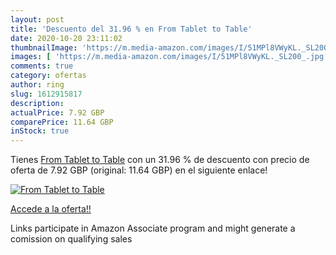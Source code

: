 ```yaml
---
layout: post
title: 'Descuento del 31.96 % en From Tablet to Table'
date: 2020-10-20 23:11:02
thumbnailImage: 'https://m.media-amazon.com/images/I/51MPl8VWyKL._SL200_.jpg'
images: [ 'https://m.media-amazon.com/images/I/51MPl8VWyKL._SL200_.jpg' ]
comments: true
category: ofertas
author: ring
slug: 1612915817
description:
actualPrice: 7.92 GBP
comparePrice: 11.64 GBP
inStock: true
---
```


Tienes [From Tablet to Table](https://www.amazon.co.uk/dp/1612915817/?tag=tolees0a-21) con un 31.96 % de descuento con precio de oferta de 7.92 GBP (original: 11.64 GBP) en el siguiente enlace!

[![From Tablet to Table](https://m.media-amazon.com/images/I/51MPl8VWyKL._SL200_.jpg)](https://www.amazon.co.uk/dp/1612915817/?tag=tolees0a-21)

[Accede a la oferta!!](https://www.amazon.co.uk/dp/1612915817/?tag=tolees0a-21)

Links participate in Amazon Associate program and might generate a comission on qualifying sales


